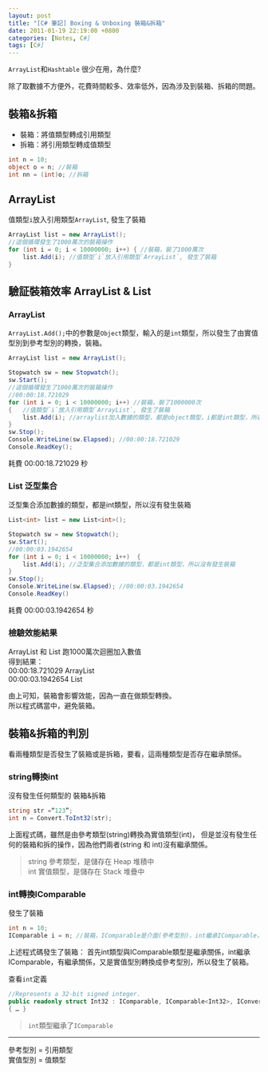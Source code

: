 ```yaml
---
layout: post
title: "[C# 筆記] Boxing & Unboxing 裝箱&拆箱"
date: 2011-01-19 22:19:00 +0800
categories: [Notes, C#]
tags: [C#]
---
```


`ArrayList`和`Hashtable` 很少在用，為什麼?  

除了取數據不方便外，花費時間較多、效率低外，因為涉及到裝箱、拆箱的問題。  

## 裝箱&拆箱
- 裝箱：將值類型轉成引用類型
- 拆箱：將引用類型轉成值類型

```c#
int n = 10;
object o = n; //裝箱
int nn = (int)o; //拆箱
```

## ArrayList

值類型`i`放入引用類型`ArrayList`, 發生了裝箱
```c#
ArrayList list = new ArrayList();
//這個循環發生了1000萬次的裝箱操作
for (int i = 0; i < 10000000; i++) { //裝箱，裝了1000萬次
    list.Add(i); //值類型`i`放入引用類型`ArrayList`, 發生了裝箱
}
```

## 驗証裝箱效率 ArrayList & List
### ArrayList
`ArrayList.Add();`中的参數是`Object`類型，輸入的是`int`類型，所以發生了由實值型別到參考型別的轉換，裝箱。

```c#
ArrayList list = new ArrayList();

Stopwatch sw = new Stopwatch();
sw.Start();
//這個循環發生了1000萬次的裝箱操作
//00:00:18.721029
for (int i = 0; i < 10000000; i++) //裝箱，裝了1000000次
{   //值類型`i`放入引用類型`ArrayList`, 發生了裝箱
    list.Add(i); //arraylist加入數據的類型，都是object類型，i都是int類型，所以發生了裝箱
}
sw.Stop();
Console.WriteLine(sw.Elapsed); //00:00:18.721029
Console.ReadKey();
```
耗費 00:00:18.721029 秒  

### List 泛型集合
泛型集合添加數據的類型，都是int類型，所以沒有發生裝箱

```c#
List<int> list = new List<int>();

Stopwatch sw = new Stopwatch();
sw.Start();
//00:00:03.1942654
for (int i = 0; i < 10000000; i++)  {
    list.Add(i); //泛型集合添加數據的類型，都是int類型，所以沒有發生裝箱
}
sw.Stop();
Console.WriteLine(sw.Elapsed); //00:00:03.1942654
Console.ReadKey()
```
耗費 00:00:03.1942654 秒  

### 檢驗效能結果
ArrayList 和 List 跑1000萬次迴圈加入數值  
得到結果：  
00:00:18.721029 ArrayList   
00:00:03.1942654 List    

由上可知，裝箱會影響效能，因為一直在做類型轉換。   
所以程式碼當中，避免裝箱。

## 裝箱&拆箱的判別
看兩種類型是否發生了裝箱或是拆箱，要看，這兩種類型是否存在繼承關係。

### string轉換int
沒有發生任何類型的 裝箱&拆箱  
```c#
string str =“123”;
int n = Convert.ToInt32(str);
```
上面程式碼，雖然是由參考類型(string)轉換為實值類型(int)，
但是並沒有發生任何的裝箱和拆的操作，因為他們兩者(string 和 int)沒有繼承關係。  
> string 參考類型，是儲存在 Heap 堆積中  
> int 實值類型，是儲存在 Stack 堆疊中


### int轉換IComparable
發生了裝箱

```c#
int n = 10;
IComparable i = n; //裝箱，IComparable是介面(參考型別)，int繼承IComparable，有繼承關係
```
上述程式碼發生了裝箱：
首先int類型與IComparable類型是繼承關係，int繼承IComparable，有繼承關係，又是實值型別轉換成參考型別，所以發生了裝箱。    

查看`int`定義
```c#
//Represents a 32-bit signed integer.
public readonly struct Int32 : IComparable, IComparable<Int32>, IConvertible, IEquatable<Int32>, ISpanFormattable, IFormattable
{ … }
```
> `int`類型繼承了`IComparable`



---

參考型別 = 引用類型  
實值型別 = 值類型    
